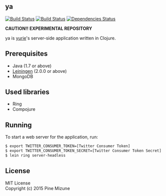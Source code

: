 ya
------
[![Build Status](https://travis-ci.org/pine613/ya.svg?branch=master)](https://travis-ci.org/pine613/ya)
[![Build Status](https://drone.io/github.com/pine613/ya/status.png)](https://drone.io/github.com/pine613/ya/latest)
[![Dependencies Status](http://jarkeeper.com/pine613/ya/status.svg)](http://jarkeeper.com/pine613/ya)

**CAUTION!! EXPERIMENTAL REPOSITORY**

ya is [yurie](https://github.com/pine613/yurie)'s server-side application written in Clojure.

## Prerequisites

- Java (1.7 or above)
- [Leiningen](https://github.com/technomancy/leiningen) (2.0.0 or above)
- MongoDB

## Used libraries

- Ring
- Compojure

## Running

To start a web server for the application, run:

```sh
$ export TWITTER_CONSUMER_TOKEN=[Twitter Consumer Token]
$ export TWITTER_CONSUMER_TOKEN_SECRET=[Twitter Consumer Token Secret]
$ lein ring server-headless
```



## License
MIT License<br />
Copyright (c) 2015 Pine Mizune